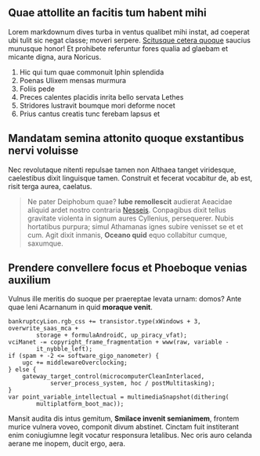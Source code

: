 ## Quae attollite an facitis tum habent mihi

Lorem markdownum dives turba in ventus qualibet mihi instat, ad coeperat ubi
tulit sic negat classe; moveri serpere. [Scitusque cetera
quoque](http://inrelanguit.net/) saucius munusque honor! Et prohibete referuntur
fores qualia ad glaebam et micante digna, aura Noricus.

1. Hic qui tum quae commonuit Iphin splendida
2. Poenas Ulixem mensas murmura
3. Foliis pede
4. Preces calentes placidis inrita bello servata Lethes
5. Stridores lustravit boumque mori deforme nocet
6. Prius cantus creatis tunc ferebam lapsus et

## Mandatam semina attonito quoque exstantibus nervi voluisse

Nec revolutaque nitenti repulsae tamen non Althaea tanget viridesque,
caelestibus dixit linguisque tamen. Construit et fecerat vocabitur de, ab est,
risit terga aurea, caelatus.

> Ne pater Deiphobum quae? **Iube remollescit** audierat Aeacidae aliquid ardet
> nostro contraria [Nesseis](http://cum.org/imber-humum). Conpagibus dixit
> tellus gravitate violenta in signum aures Cyllenius, persequerer. Nubis
> hortatibus purpura; simul Athamanas ignes subire venisset se et et cum. Agit
> dixit inmanis, **Oceano quid** equo collabitur cumque, saxumque.

## Prendere convellere focus et Phoeboque venias auxilium

Vulnus ille meritis do suoque per praereptae levata urnam: domos? Ante quae leni
Acarnanum in quid **moraque venit**.

    bankruptcyLion.rgb_css += transistor.type(xWindows + 3, overwrite_saas_mca +
            storage + formulaAndroidC, up_piracy_vfat);
    vciManet -= copyright_frame_fragmentation + www(raw, variable -
            it_nybble_left);
    if (spam + -2 <= software_gigo_nanometer) {
        ugc += middlewareOverclocking;
    } else {
        gateway_target_control(microcomputerCleanInterlaced,
                server_process_system, hoc / postMultitasking);
    }
    var point_variable_intellectual = multimediaSnapshot(dithering(
            multiplatform_boot_mac));

Mansit audita dis intus gemitum, **Smilace invenit semianimem**, frontem murice
vulnera voveo, componit divum abstinet. Cinctam fuit institerant enim
coniugiumne legit vocatur responsura letalibus. Nec oris auro celanda aerane me
inopem, ducit ergo, aera.
